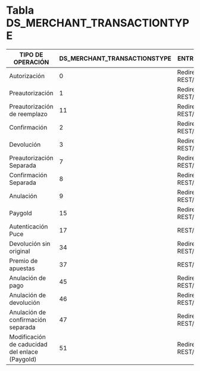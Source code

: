 # Tabla DS_MERCHANT_TRANSACTIONTYPE
|                TIPO DE OPERACIÓN               | DS_MERCHANT_TRANSACTIONSTYPE | ENTRADAS |
|------------------------------------------------|----|----------------------------|
| Autorización                                   |  0 | Redirección <br> REST/SOAP |
| Preautorización                                |  1 | Redirección <br> REST/SOAP |
| Preautorización de reemplazo                   | 11 | Redirección <br> REST/SOAP |
| Confirmación                                   |  2 | Redirección <br> REST/SOAP |
| Devolución                                     |  3 | Redirección <br> REST/SOAP |
| Preautorización Separada                       |  7 | Redirección <br> REST/SOAP |
| Confirmación Separada                          |  8 | Redirección <br> REST/SOAP |
| Anulación                                      |  9 | Redirección <br> REST/SOAP |
| Paygold                                        | 15 | Redirección <br> REST/SOAP |
| Autenticación Puce                             | 17 | REST/SOAP |
| Devolución sin original                        | 34 | Redirección <br> REST/SOAP |
| Premio de apuestas                             | 37 | REST/SOAP |
| Anulación de pago                              | 45 | Redirección <br> REST/SOAP |
| Anulación de devolución                        | 46 | Redirección <br> REST/SOAP |
| Anulación de confirmación separada             | 47 | Redirección <br> REST/SOAP |
| Modificación de caducidad del enlace (Paygold) | 51 | Redirección <br> REST/SOAP |
